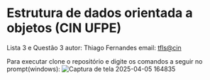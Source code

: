 # Estrutura de dados orientada a objetos (CIN UFPE)
  Lista 3 e Questão 3
  autor: Thiago Fernandes
  email: <tfls@cin>

Para executar clone o repositório e digite os comandos a seguir no prompt(windows):
![Captura de tela 2025-04-05 164835](https://github.com/user-attachments/assets/68c24987-ead9-473a-a7c2-ae1bc9395e83)


